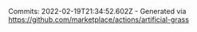 Commits: 2022-02-19T21:34:52.602Z - Generated via https://github.com/marketplace/actions/artificial-grass
<br>
